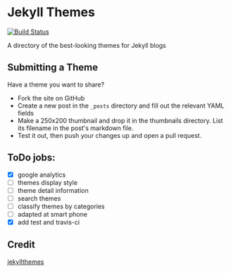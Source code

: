 # Jekyll Themes

[![Build Status](https://api.travis-ci.org/jarrekk/jekyll-theme.svg?branch=master)](https://api.travis-ci.org/jarrekk/jekyll-theme)

A directory of the best-looking themes for Jekyll blogs

## Submitting a Theme

Have a theme you want to share?

* Fork the site on GitHub
* Create a new post in the `_posts` directory and fill out the relevant YAML fields
* Make a 250x200 thumbnail and drop it in the thumbnails directory. List its filename in the post's markdown file.
* Test it out, then push your changes up and open a pull request.

## ToDo jobs:

- [x] google analytics
- [ ] themes display style
- [ ] theme detail information
- [ ] search themes
- [ ] classify themes by categories
- [ ] adapted at smart phone
- [x] add test and travis-ci

## Credit

[jekyllthemes](https://github.com/mattvh/jekyllthemes)
